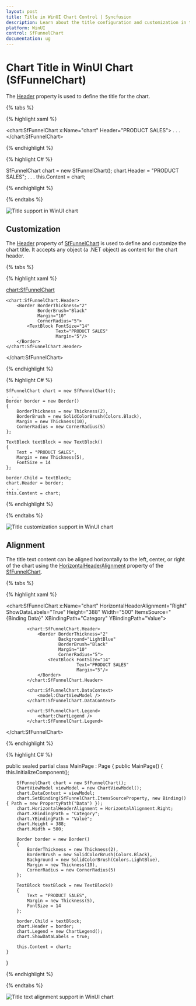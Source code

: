 ```yaml
---
layout: post
title: Title in WinUI Chart Control | Syncfusion
description: Learn about the title configuration and customization in the Syncfusion® WinUI Chart (SfFunnelChart) control.
platform: WinUI
control: SfFunnelChart
documentation: ug
---
```


# Chart Title in WinUI Chart (SfFunnelChart)

The [Header](https://help.syncfusion.com/cr/winui/Syncfusion.UI.Xaml.Charts.ChartBase.html#Syncfusion_UI_Xaml_Charts_ChartBase_Header) property is used to define the title for the chart.

{% tabs %}   

{% highlight xaml %}

<chart:SfFunnelChart x:Name="chart" Header="PRODUCT SALES">
 . . .           
</chart:SfFunnelChart>

{% endhighlight %}

{% highlight C# %}

SfFunnelChart chart = new SfFunnelChart();
chart.Header = "PRODUCT SALES";
. . . 
this.Content = chart;

{% endhighlight %}

{% endtabs %} 

![Title support in WinUI chart](Title_Images/winui-chart_title.png)

## Customization

The [Header](https://help.syncfusion.com/cr/winui/Syncfusion.UI.Xaml.Charts.ChartBase.html#Syncfusion_UI_Xaml_Charts_ChartBase_Header) property of [SfFunnelChart](https://help.syncfusion.com/cr/winui/Syncfusion.UI.Xaml.Charts.SfFunnelChart.html) is used to define and customize the chart title. It accepts any object (a .NET object) as content for the chart header.

{% tabs %}   

{% highlight xaml %}

 <chart:SfFunnelChart>

    <chart:SfFunnelChart.Header>
        <Border BorderThickness="2"
				BorderBrush="Black"
				Margin="10"
				CornerRadius="5">
            <TextBlock FontSize="14" 
					   Text="PRODUCT SALES"
					   Margin="5"/>
        </Border>
    </chart:SfFunnelChart.Header>
            
</chart:SfFunnelChart>

{% endhighlight %}

{% highlight C# %}

    SfFunnelChart chart = new SfFunnelChart();
    . . .
    Border border = new Border()
    {
        BorderThickness = new Thickness(2),
        BorderBrush = new SolidColorBrush(Colors.Black),
        Margin = new Thickness(10),
        CornerRadius = new CornerRadius(5)
    };

    TextBlock textBlock = new TextBlock()
    {
        Text = "PRODUCT SALES",
        Margin = new Thickness(5),
        FontSize = 14
    };

    border.Child = textBlock;
    chart.Header = border;
    . . . 
    this.Content = chart;

{% endhighlight %}

{% endtabs %} 

![Title customization support in WinUI chart](Title_Images/winui-chart_title_customization.png)

## Alignment

The title text content can be aligned horizontally to the left, center, or right of the chart using the [HorizontalHeaderAlignment](https://help.syncfusion.com/cr/winui/Syncfusion.UI.Xaml.Charts.ChartBase.html#Syncfusion_UI_Xaml_Charts_ChartBase_HorizontalHeaderAlignment) property of the [SfFunnelChart](https://help.syncfusion.com/cr/winui/Syncfusion.UI.Xaml.Charts.SfFunnelChart.html).

{% tabs %}   

{% highlight xaml %}

 <chart:SfFunnelChart x:Name="chart" 
                     HorizontalHeaderAlignment="Right"
                     ShowDataLabels="True"
                     Height="388" Width="500" 
                     ItemsSource="{Binding Data}" 
                     XBindingPath="Category"
                     YBindingPath="Value">
                
            <chart:SfFunnelChart.Header>
                <Border BorderThickness="2"
						Background="LightBlue"
						BorderBrush="Black"
						Margin="10" 
						CornerRadius="5">
                    <TextBlock FontSize="14"
							   Text="PRODUCT SALES" 
							   Margin="5"/>
                </Border>
            </chart:SfFunnelChart.Header>

            <chart:SfFunnelChart.DataContext>
                <model:ChartViewModel />
            </chart:SfFunnelChart.DataContext>

            <chart:SfFunnelChart.Legend>
                <chart:ChartLegend />
            </chart:SfFunnelChart.Legend>
            
</chart:SfFunnelChart>

{% endhighlight %}

{% highlight C# %}

public sealed partial class MainPage : Page
{
    public MainPage()
    {
        this.InitializeComponent();
            
        SfFunnelChart chart = new SfFunnelChart();
        ChartViewModel viewModel = new ChartViewModel();
        chart.DataContext = viewModel;
        chart.SetBinding(SfFunnelChart.ItemsSourceProperty, new Binding() { Path = new PropertyPath("Data") });
        chart.HorizontalHeaderAlignment = HorizontalAlignment.Right;
        chart.XBindingPath = "Category";
        chart.YBindingPath = "Value";
        chart.Height = 388;
        chart.Width = 500;

        Border border = new Border()
        {
            BorderThickness = new Thickness(2),
            BorderBrush = new SolidColorBrush(Colors.Black),
            Background = new SolidColorBrush(Colors.LightBlue),
            Margin = new Thickness(10),
            CornerRadius = new CornerRadius(5)
        };

        TextBlock textBlock = new TextBlock()
        {
            Text = "PRODUCT SALES",
            Margin = new Thickness(5),
            FontSize = 14
        };

        border.Child = textBlock;
        chart.Header = border;
        chart.Legend = new ChartLegend();
        chart.ShowDataLabels = true;

        this.Content = chart;
    }
}

{% endhighlight %}

{% endtabs %} 

![Title text alignment support in WinUI chart](Title_Images/winui-chart_title_alignment.png)
